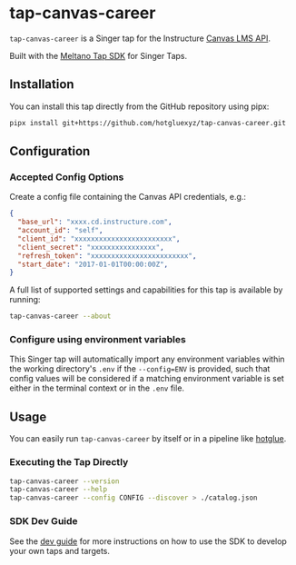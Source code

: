 # tap-canvas-career

`tap-canvas-career` is a Singer tap for the Instructure [Canvas LMS API](https://canvas.instructure.com/doc/api/index.html).

Built with the [Meltano Tap SDK](https://sdk.meltano.com) for Singer Taps.

## Installation

You can install this tap directly from the GitHub repository using pipx:

```bash
pipx install git+https://github.com/hotgluexyz/tap-canvas-career.git
```

## Configuration

### Accepted Config Options

Create a config file containing the Canvas API credentials, e.g.:

```json
{
  "base_url": "xxxx.cd.instructure.com",
  "account_id": "self",
  "client_id": "xxxxxxxxxxxxxxxxxxxxxxxx",
  "client_secret": "xxxxxxxxxxxxxxxx",
  "refresh_token": "xxxxxxxxxxxxxxxxxxxxxxxx",
  "start_date": "2017-01-01T00:00:00Z",
}
```

A full list of supported settings and capabilities for this
tap is available by running:

```bash
tap-canvas-career --about
```

### Configure using environment variables

This Singer tap will automatically import any environment variables within the working directory's
`.env` if the `--config=ENV` is provided, such that config values will be considered if a matching
environment variable is set either in the terminal context or in the `.env` file.

## Usage

You can easily run `tap-canvas-career` by itself or in a pipeline like [hotglue](https://hotglue.com/).

### Executing the Tap Directly

```bash
tap-canvas-career --version
tap-canvas-career --help
tap-canvas-career --config CONFIG --discover > ./catalog.json
```

### SDK Dev Guide

See the [dev guide](https://sdk.meltano.com/en/latest/dev_guide.html) for more instructions on how to use the SDK to 
develop your own taps and targets.
